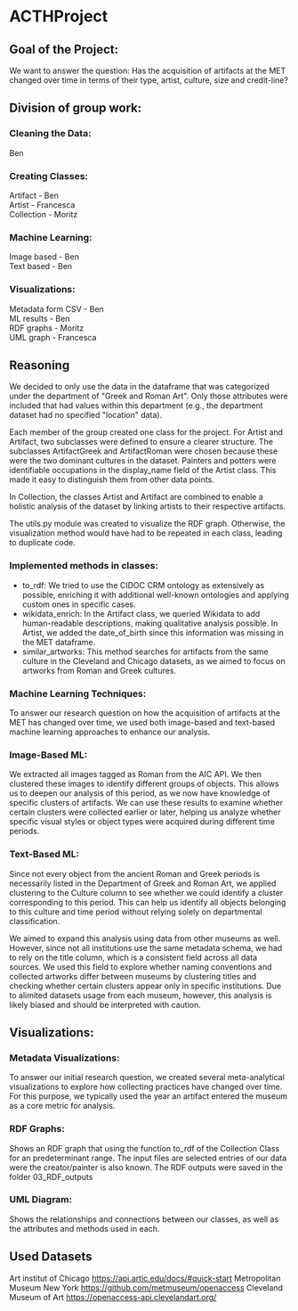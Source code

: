 # ACTHProject
## Goal of the Project: <br>
We want to answer the question: Has the acquisition of artifacts at the MET changed over time in terms of their type, artist, culture, size and credit-line? <br>

## Division of group work: <br>
### Cleaning the Data: <br>
Ben <br>
### Creating Classes: <br>
  Artifact - Ben <br>
  Artist - Francesca <br>
  Collection - Moritz <br>
### Machine Learning:  <br>
 Image based - Ben <br>
 Text based -  Ben <br>
### Visualizations:  <br>
  Metadata form CSV - Ben <br>
  ML results - Ben <br>
  RDF graphs - Moritz <br>
  UML graph - Francesca <br>

## Reasoning
We decided to only use the data in the dataframe that was categorized under the department of "Greek and Roman Art". Only those attributes were included that had values within this department (e.g., the department dataset had no specified "location" data).

Each member of the group created one class for the project. For Artist and Artifact, two subclasses were defined to ensure a clearer structure.
The subclasses ArtifactGreek and ArtifactRoman were chosen because these were the two dominant cultures in the dataset.
Painters and potters were identifiable occupations in the display_name field of the Artist class. This made it easy to distinguish them from other data points.

In Collection, the classes Artist and Artifact are combined to enable a holistic analysis of the dataset by linking artists to their respective artifacts.

The utils.py module was created to visualize the RDF graph. Otherwise, the visualization method would have had to be repeated in each class, leading to duplicate code.

### Implemented methods in classes: 
- to_rdf: We tried to use the CIDOC CRM ontology as extensively as possible, enriching it with additional well-known ontologies and applying custom ones in specific cases.
- wikidata_enrich: In the Artifact class, we queried Wikidata to add human-readable descriptions, making qualitative analysis possible. In Artist, we added the date_of_birth since this information was missing in the MET dataframe.
- similar_artworks: This method searches for artifacts from the same culture in the Cleveland and Chicago datasets, as we aimed to focus on artworks from Roman and Greek cultures.

### Machine Learning Techniques:
To answer our research question on how the acquisition of artifacts at the MET has changed over time, we used both image-based and text-based machine learning approaches to enhance our analysis.

### Image-Based ML:
We extracted all images tagged as Roman from the AIC API. We then clustered these images to identify different groups of objects. This allows us to deepen our analysis of this period, as we now have knowledge of specific clusters of artifacts. We can use these results to examine whether certain clusters were collected earlier or later, helping us analyze whether specific visual styles or object types were acquired during different time periods.

### Text-Based ML:
Since not every object from the ancient Roman and Greek periods is necessarily listed in the Department of Greek and Roman Art, we applied clustering to the Culture column to see whether we could identify a cluster corresponding to this period. This can help us identify all objects belonging to this culture and time period without relying solely on departmental classification.

We aimed to expand this analysis using data from other museums as well. However, since not all institutions use the same metadata schema, we had to rely on the title column, which is a consistent field across all data sources. We used this field to explore whether naming conventions and collected artworks differ between museums by clustering titles and checking whether certain clusters appear only in specific institutions. Due to alimited datasets usage  from each museum, however, this analysis is likely biased and should be interpreted with caution.

## Visualizations:
### Metadata Visualizations:
To answer our initial research question, we created several meta-analytical visualizations to explore how collecting practices have changed over time. For this purpose, we typically used the year an artifact entered the museum as a core metric for analysis.

### RDF Graphs:
Shows an RDF graph that using the function to_rdf of the Collection Class for an predeterminant range. The input files are selected entries of our data were the creator/painter is also known.
The RDF outputs were saved in the folder 03_RDF_outputs

### UML Diagram: 
Shows the relationships and connections between our classes, as well as the attributes and methods used in each.

## Used Datasets
Art institut of Chicago 
https://api.artic.edu/docs/#quick-start
Metropolitan Museum New York
https://github.com/metmuseum/openaccess
Cleveland Museum of Art
https://openaccess-api.clevelandart.org/
